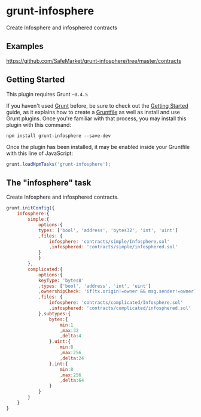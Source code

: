 # grunt-infosphere

Create Infosphere and infosphered contracts

## Examples

https://github.com/SafeMarket/grunt-infosphere/tree/master/contracts

## Getting Started
This plugin requires Grunt `~0.4.5`

If you haven't used [Grunt](http://gruntjs.com/) before, be sure to check out the [Getting Started](http://gruntjs.com/getting-started) guide, as it explains how to create a [Gruntfile](http://gruntjs.com/sample-gruntfile) as well as install and use Grunt plugins. Once you're familiar with that process, you may install this plugin with this command:

```shell
npm install grunt-infosphere --save-dev 
```

Once the plugin has been installed, it may be enabled inside your Gruntfile with this line of JavaScript:

```js
grunt.loadNpmTasks('grunt-infosphere');
```

## The "infosphere" task

Create Infosphere and infosphered contracts.

```js
grunt.initConfig({
    infosphere:{
      	simple:{
        	options:{
          	types: ['bool', 'address', 'bytes32', 'int', 'uint']
          	,files: {
            	infosphere: 'contracts/simple/Infosphere.sol'
            	,infosphered: 'contracts/simple/infosphered.sol'
          	}
        	}
      	},
      	complicated:{
        	options:{
            keyType: 'bytes8'
          	,types: ['bool', 'address', 'int', 'uint']
            ,ownershipCheck: 'if(tx.origin!=owner && msg.sender!=owner) throw;'
          	,files: {
            	infosphere: 'contracts/complicated/Infosphere.sol'
            	,infosphered: 'contracts/complicated/infosphered.sol'
          	},subtypes:{
            	bytes:{
	              	min:1
	              	,max:32
	              	,delta:4
            	},uint:{
              		min:8
              		,max:256
              		,delta:24
            	},int:{
              		min:8
              		,max:256
              		,delta:64
            	}
          	}
        }
    }
}
```